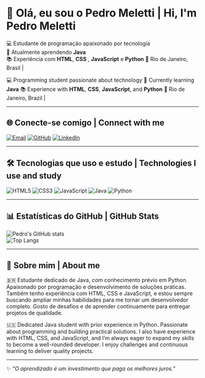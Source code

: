 # 👋 Olá, eu sou o Pedro Meletti | Hi, I'm Pedro Meletti  
💻 Estudante de programação apaixonado por tecnologia  
🚀 Atualmente aprendendo **Java**   
📚 Experiência com **HTML**, **CSS** , **JavaScript**  e **Python**
📍 Rio de Janeiro, Brasil |  

💻 Programming student passionate about technology
🚀 Currently learning **Java**
📚 Experience with **HTML**, **CSS**, **JavaScript**, and **Python**
📍 Rio de Janeiro, Brazil |

---

## 🌐 Conecte-se comigo | Connect with me
[![Email](https://img.shields.io/badge/Email-pedromeletti8%40gmail.com-red?style=for-the-badge&logo=gmail&logoColor=white)](mailto:pedromeletti8@gmail.com)
[![GitHub](https://img.shields.io/badge/GitHub-Melettz1-black?style=for-the-badge&logo=github&logoColor=white)](https://github.com/Melettz1)
[![LinkedIn](https://img.shields.io/badge/LinkedIn-Pedro_Meletti-blue?style=for-the-badge&logo=linkedin&logoColor=white)](#)

---

## 🛠️ Tecnologias que uso e estudo | Technologies I use and study
![HTML5](https://img.shields.io/badge/HTML5-E34F26?style=for-the-badge&logo=html5&logoColor=white)
![CSS3](https://img.shields.io/badge/CSS3-1572B6?style=for-the-badge&logo=css3&logoColor=white)
![JavaScript](https://img.shields.io/badge/JavaScript-F7DF1E?style=for-the-badge&logo=javascript&logoColor=black)
![Java](https://img.shields.io/badge/Java-007396?style=for-the-badge&logo=openjdk&logoColor=white)
![Python](https://img.shields.io/badge/Python-3776AB?style=for-the-badge&logo=python&logoColor=white)

---

## 📊 Estatísticas do GitHub | GitHub Stats
![Pedro's GitHub stats](https://github-readme-stats.vercel.app/api?username=Melettz1&show_icons=true&theme=radical)  
![Top Langs](https://github-readme-stats.vercel.app/api/top-langs/?username=Melettz1&layout=compact&theme=radical)

---

## 📜 Sobre mim | About me  
🇧🇷 Estudante dedicado de Java, com conhecimento prévio em Python. Apaixonado por programação e desenvolvimento de soluções práticas. Também tenho experiência com HTML, CSS e JavaScript, e estou sempre buscando ampliar minhas habilidades para me tornar um desenvolvedor completo. Gosto de desafios e de aprender continuamente para entregar projetos de qualidade.

🇺🇸 Dedicated Java student with prior experience in Python. Passionate about programming and building practical solutions. I also have experience with HTML, CSS, and JavaScript, and I’m always eager to expand my skills to become a well-rounded developer. I enjoy challenges and continuous learning to deliver quality projects.

---
✨ _“O aprendizado é um investimento que paga os melhores juros.”_


